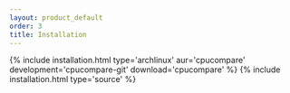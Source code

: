 ```yaml
---
layout: product_default
order: 3
title: Installation
---
```

{% include installation.html type='archlinux' aur='cpucompare' development='cpucompare-git' download='cpucompare' %}
{% include installation.html type='source' %}